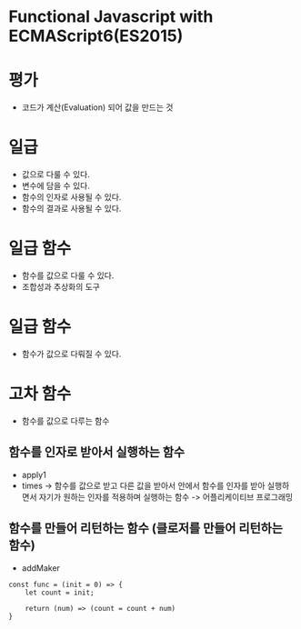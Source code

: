 # Functional Javascript with ECMAScript6(ES2015)

# 평가
- 코드가 계산(Evaluation) 되어 값을 만드는 것

# 일급
- 값으로 다룰 수 있다.
- 변수에 담을 수 있다.
- 함수의 인자로 사용될 수 있다.
- 함수의 결과로 사용될 수 있다.

# 일급 함수
- 함수를 값으로 다룰 수 있다.
- 조합성과 추상화의 도구

# 일급 함수
- 함수가 값으로 다뤄질 수 있다.

# 고차 함수
- 함수를 값으로 다루는 함수

## 함수를 인자로 받아서 실행하는 함수
- apply1
- times -> 함수를 값으로 받고 다른 값을 받아서 안에서 함수를 인자를 받아 실행하면서 자기가 원하는 인자를 적용하며 실행하는 함수 -> 어플리케이티브 프로그래밍

## 함수를 만들어 리턴하는 함수 (클로저를 만들어 리턴하는 함수)
- addMaker

```
const func = (init = 0) => {
    let count = init;

    return (num) => (count = count + num)
}
```